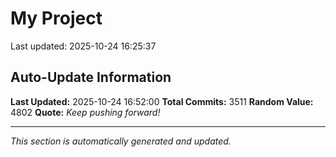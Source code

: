 # My Project


Last updated: 2025-10-24 16:25:37






























































































































































































































































































































































































































































































































































































































































































































































































































































































































































































































































































































































































































































































































































































































































































































































































































































































































































































































































































































































































































































































































































































































































































































































































































































































































































































































































































































































































































































































































































































































































































































































































































































































































































































































































































































































































































































































































































































































































































































































































































































## Auto-Update Information

**Last Updated:** 2025-10-24 16:52:00
**Total Commits:** 3511
**Random Value:** 4802
**Quote:** _Keep pushing forward!_

---
_This section is automatically generated and updated._